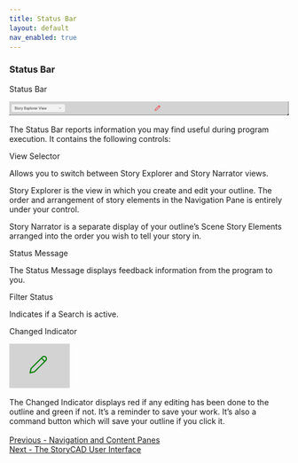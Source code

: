 ```yaml
---
title: Status Bar
layout: default
nav_enabled: true
---
```

### Status Bar ###
Status Bar

![](Status-Bar.png)


The Status Bar reports information you may find useful during program execution. It contains the following controls:

View Selector

Allows you to switch between Story Explorer and Story Narrator views.

Story Explorer is the view in which you create and edit your outline. The order and arrangement of story elements in the Navigation Pane is entirely under your control.

Story Narrator is a separate display of your outline’s Scene Story Elements arranged into the order you wish to tell your story in.

Status Message

The Status Message displays feedback information from the program to you.

Filter Status

Indicates if a Search is active.

Changed Indicator

![](Changed-Indicator.png)

The Changed Indicator displays red if any editing has been done to the outline and green if not. It’s a reminder to save your work. It’s also a command button which will save your outline if you click it.
 <br/>
 <br/>
[Previous - Navigation and  Content Panes](Navigation_and_Content_Panes.md) <br/>
[Next - The StoryCAD User Interface](The_StoryCAD_User_Interface.md) <br/>
